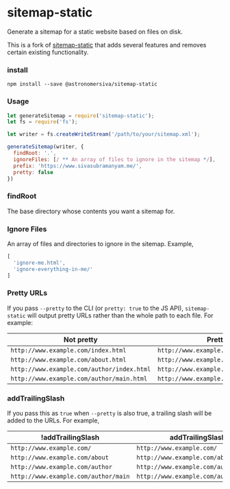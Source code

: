 # sitemap-static

Generate a sitemap for a static website based on files on disk.

This is a fork of [sitemap-static](https://github.com/tmcw/sitemap-static/) that
adds several features and removes certain existing functionality.

### install

`npm install --save @astronomersiva/sitemap-static`

### Usage

```javascript
let generateSitemap = require('sitemap-static');
let fs = require('fs');

let writer = fs.createWriteStream('/path/to/your/sitemap.xml');

generateSitemap(writer, {
  findRoot: '.',
  ignoreFiles: [/ ** An array of files to ignore in the sitemap */],
  prefix: 'https://www.sivasubramanyam.me/',
  pretty: false
})
```

### findRoot

The base directory whose contents you want a sitemap for.

### Ignore Files

An array of files and directories to ignore in the sitemap. Example,
```javascript
[
  'ignore-me.html',
  'ignore-everything-in-me/'
]
```

### Pretty URLs

If you pass `--pretty` to the CLI (or `pretty: true` to the JS API), `sitemap-static` will output pretty URLs rather than the whole path to each file. For example:

| Not pretty | Pretty |
| --- | --- |
| `http://www.example.com/index.html` | `http://www.example.com/` |
| `http://www.example.com/about.html` | `http://www.example.com/about` |
| `http://www.example.com/author/index.html` | `http://www.example.com/author` |
| `http://www.example.com/author/main.html` | `http://www.example.com/author/main` |

### addTrailingSlash

If you pass this as `true` when `--pretty` is also true, a trailing slash will be added to the URLs.
For example,

| !addTrailingSlash | addTrailingSlash |
| --- | --- |
| `http://www.example.com/` | `http://www.example.com/` |
| `http://www.example.com/about` | `http://www.example.com/about/` |
| `http://www.example.com/author` | `http://www.example.com/author/` |
| `http://www.example.com/author/main` | `http://www.example.com/author/main/` |

